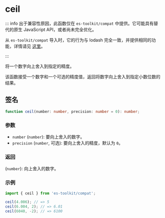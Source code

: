# ceil

::: info
出于兼容性原因，此函数仅在 `es-toolkit/compat` 中提供。它可能具有替代的原生 JavaScript API，或者尚未完全优化。

从 `es-toolkit/compat` 导入时，它的行为与 lodash 完全一致，并提供相同的功能，详情请见 [这里](../../../compatibility.md)。

:::

将一个数字向上舍入到指定的精度。

该函数接受一个数字和一个可选的精度值，返回将数字向上舍入到指定小数位数的结果。

## 签名

```typescript
function ceil(number: number, precision: number = 0): number;
```

### 参数

- `number` (`number`): 要向上舍入的数字。
- `precision` (`number`, 可选): 要向上舍入的精度，默认为 `0`。

### 返回

(`number`): 向上舍入的数字。

### 示例

```typescript
import { ceil } from 'es-toolkit/compat';

ceil(4.006); // => 5
ceil(6.004, 2); // => 6.01
ceil(6040, -2); // => 6100
```
